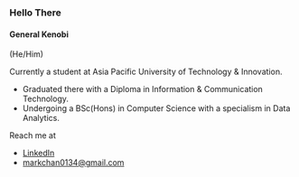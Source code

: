### Hello There

#### General Kenobi

(He/Him)

Currently a student at Asia Pacific University of Technology & Innovation.  
- Graduated there with a Diploma in Information & Communication Technology.  
- Undergoing a BSc(Hons) in Computer Science with a specialism in Data Analytics.  

Reach me at  
- [LinkedIn](https://www.linkedin.com/in/markchan0134/)
- markchan0134@gmail.com


<!--
**m-vv0x/m-vv0x** is a ✨ _special_ ✨ repository because its `README.md` (this file) appears on your GitHub profile.

Here are some ideas to get you started:

- 🔭 I’m currently working on ...
- 🌱 I’m currently learning ...
- 👯 I’m looking to collaborate on ...
- 🤔 I’m looking for help with ...
- 💬 Ask me about ...
- 📫 How to reach me: ...
- 😄 Pronouns: ...
- ⚡ Fun fact: ...
-->
